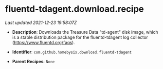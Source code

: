 # fluentd-tdagent.download.recipe

_Last updated 2021-12-23 19:58:07Z_

- **Description**: Downloads the Treasure Data "td-agent" disk image, which is a stable distribution package for the fluentd-tdagent log collector (https://www.fluentd.org/faqs).

- **Identifier**: `com.github.homebysix.download.fluentd-tdagent`

- **Parent Recipes**: `None`